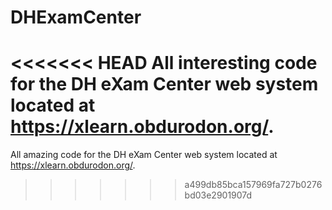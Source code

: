 DHExamCenter
============

<<<<<<< HEAD
All interesting code for the DH eXam Center web system located at https://xlearn.obdurodon.org/.
=======
All amazing code for the DH eXam Center web system located at https://xlearn.obdurodon.org/.
>>>>>>> a499db85bca157969fa727b0276bd03e2901907d
